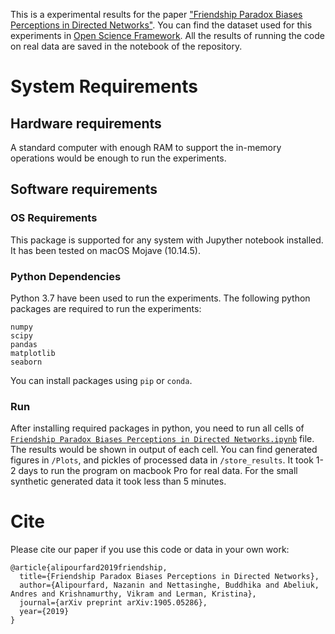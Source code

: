 This is a experimental results for the paper ["Friendship Paradox Biases Perceptions in Directed Networks"](https://arxiv.org/abs/1905.05286). You can find the dataset used for this experiments in [Open Science Framework](https://osf.io/pjkr9/). All the results of running the code on real data are saved in the notebook of the repository. 


# System Requirements
## Hardware requirements
A standard computer with enough RAM to support the in-memory operations would be enough to run the experiments. 

## Software requirements
### OS Requirements
This package is supported for any system with Jupyther notebook installed. It has been tested on macOS Mojave (10.14.5).

### Python Dependencies
Python 3.7 have been used to run the experiments. The following python packages are required to run the experiments:
```
numpy
scipy
pandas
matplotlib
seaborn
```
You can install packages using `pip` or `conda`. 

### Run
After installing required packages in python, you need to run all cells of [`Friendship Paradox Biases Perceptions in Directed Networks.ipynb`](https://github.com/ninoch/perception_bias/blob/master/Friendship%20Paradox%20Biases%20Perceptions%20in%20Directed%20Networks.ipynb) file. The results would be shown in output of each cell. You can find generated figures in `/Plots`, and pickles of processed data in `/store_results`. It took 1-2 days to run the program on macbook Pro for real data. For the small synthetic generated data it took less than 5 minutes. 

# Cite
Please cite our paper if you use this code or data in your own work:

	@article{alipourfard2019friendship,
	  title={Friendship Paradox Biases Perceptions in Directed Networks},
	  author={Alipourfard, Nazanin and Nettasinghe, Buddhika and Abeliuk, Andres and Krishnamurthy, Vikram and Lerman, Kristina},
	  journal={arXiv preprint arXiv:1905.05286},
	  year={2019}
	}
